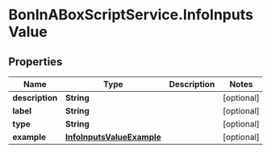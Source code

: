 # BonInABoxScriptService.InfoInputsValue

## Properties

Name | Type | Description | Notes
------------ | ------------- | ------------- | -------------
**description** | **String** |  | [optional] 
**label** | **String** |  | [optional] 
**type** | **String** |  | [optional] 
**example** | [**InfoInputsValueExample**](InfoInputsValueExample.md) |  | [optional] 


